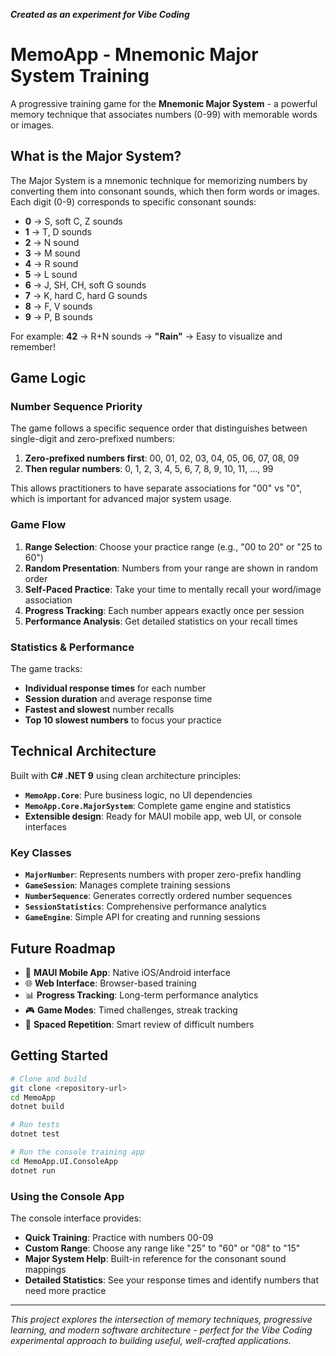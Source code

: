**_Created as an experiment for Vibe Coding_**

# MemoApp - Mnemonic Major System Training

A progressive training game for the **Mnemonic Major System** - a powerful memory technique that associates numbers (0-99) with memorable words or images.



## What is the Major System?

The Major System is a mnemonic technique for memorizing numbers by converting them into consonant sounds, which then form words or images. Each digit (0-9) corresponds to specific consonant sounds:

- **0** → S, soft C, Z sounds
- **1** → T, D sounds  
- **2** → N sound
- **3** → M sound
- **4** → R sound
- **5** → L sound
- **6** → J, SH, CH, soft G sounds
- **7** → K, hard C, hard G sounds
- **8** → F, V sounds
- **9** → P, B sounds

For example: **42** → R+N sounds → **"Rain"** → Easy to visualize and remember!

## Game Logic

### Number Sequence Priority
The game follows a specific sequence order that distinguishes between single-digit and zero-prefixed numbers:

1. **Zero-prefixed numbers first**: 00, 01, 02, 03, 04, 05, 06, 07, 08, 09
2. **Then regular numbers**: 0, 1, 2, 3, 4, 5, 6, 7, 8, 9, 10, 11, ..., 99

This allows practitioners to have separate associations for "00" vs "0", which is important for advanced major system usage.

### Game Flow

1. **Range Selection**: Choose your practice range (e.g., "00 to 20" or "25 to 60")
2. **Random Presentation**: Numbers from your range are shown in random order
3. **Self-Paced Practice**: Take your time to mentally recall your word/image association
4. **Progress Tracking**: Each number appears exactly once per session
5. **Performance Analysis**: Get detailed statistics on your recall times

### Statistics & Performance

The game tracks:
- **Individual response times** for each number
- **Session duration** and average response time
- **Fastest and slowest** number recalls
- **Top 10 slowest numbers** to focus your practice

## Technical Architecture

Built with **C# .NET 9** using clean architecture principles:

- **`MemoApp.Core`**: Pure business logic, no UI dependencies
- **`MemoApp.Core.MajorSystem`**: Complete game engine and statistics
- **Extensible design**: Ready for MAUI mobile app, web UI, or console interfaces

### Key Classes

- **`MajorNumber`**: Represents numbers with proper zero-prefix handling
- **`GameSession`**: Manages complete training sessions
- **`NumberSequence`**: Generates correctly ordered number sequences  
- **`SessionStatistics`**: Comprehensive performance analytics
- **`GameEngine`**: Simple API for creating and running sessions

## Future Roadmap

- 🎯 **MAUI Mobile App**: Native iOS/Android interface
- 🌐 **Web Interface**: Browser-based training
- 📊 **Progress Tracking**: Long-term performance analytics
- 🎮 **Game Modes**: Timed challenges, streak tracking
- 📱 **Spaced Repetition**: Smart review of difficult numbers

## Getting Started

```bash
# Clone and build
git clone <repository-url>
cd MemoApp
dotnet build

# Run tests
dotnet test

# Run the console training app
cd MemoApp.UI.ConsoleApp
dotnet run
```

### Using the Console App

The console interface provides:
- **Quick Training**: Practice with numbers 00-09
- **Custom Range**: Choose any range like "25" to "60" or "08" to "15"
- **Major System Help**: Built-in reference for the consonant sound mappings
- **Detailed Statistics**: See your response times and identify numbers that need more practice

---

*This project explores the intersection of memory techniques, progressive learning, and modern software architecture - perfect for the Vibe Coding experimental approach to building useful, well-crafted applications.*